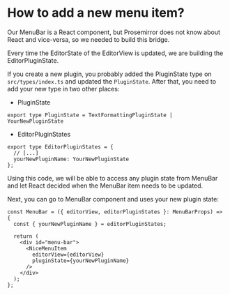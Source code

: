 # How to add a new menu item?

Our MenuBar is a React component, but Prosemirror does not know about React and vice-versa, so we needed to build this bridge.

Every time the EditorState of the EditorView is updated, we are building the EditorPluginState.

If you create a new plugin, you probably added the PluginState type on `src/types/index.ts` and updated the `PluginState`. After that, you need to add your new type in two other places:

- PluginState

```
export type PluginState = TextFormattingPluginState | YourNewPluginState
```

- EditorPluginStates

```
export type EditorPluginStates = {
  // [...]
  yourNewPluginName: YourNewPluginState
};
```

Using this code, we will be able to access any plugin state from MenuBar and let React decided when the MenuBar item needs to be updated.

Next, you can go to MenuBar component and uses your new plugin state:

```
const MenuBar = ({ editorView, editorPluginStates }: MenuBarProps) => {
  const { yourNewPluginName } = editorPluginStates;

  return (
    <div id="menu-bar">
      <NiceMenuItem
        editorView={editorView}
        pluginState={yourNewPluginName}
      />
    </div>
  );
};
```

